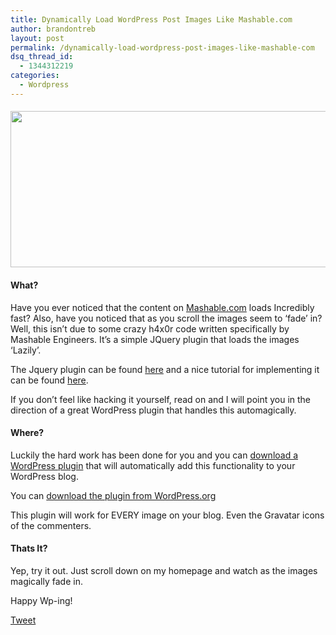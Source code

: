 ```yaml
---
title: Dynamically Load WordPress Post Images Like Mashable.com
author: brandontreb
layout: post
permalink: /dynamically-load-wordpress-post-images-like-mashable-com
dsq_thread_id:
  - 1344312219
categories:
  - Wordpress
---
```

#### [<img class="aligncenter size-full wp-image-825" title="jquery_image" src="http://brandontreb.com/wp-content/uploads/2010/04/jquery_image.png" alt="" width="600" height="250" />][1]

#### What?

Have you ever noticed that the content on [Mashable.com][2] loads Incredibly fast? Also, have you noticed that as you scroll the images seem to &#8216;fade&#8217; in? Well, this isn&#8217;t due to some crazy h4x0r code written specifically by Mashable Engineers. It&#8217;s a simple JQuery plugin that loads the images &#8216;Lazily&#8217;.

The Jquery plugin can be found [here][3] and a nice tutorial for implementing it can be found [here][4].

If you don&#8217;t feel like hacking it yourself, read on and I will point you in the direction of a great WordPress plugin that handles this automagically.

#### Where?

Luckily the hard work has been done for you and you can [download a WordPress plugin][5] that will automatically add this functionality to your WordPress blog.

You can [download the plugin from WordPress.org][5]

This plugin will work for EVERY image on your blog. Even the Gravatar icons of the commenters.

#### Thats It?

Yep, try it out. Just scroll down on my homepage and watch as the images magically fade in.

Happy Wp-ing!

<div style="">
  <a href="http://twitter.com/share" class="twitter-share-button" data-count="horizontal" data-text="Dynamically Load WordPress Post Images Like Mashable.com" data-url="http://brandontreb.com/dynamically-load-wordpress-post-images-like-mashable-com"  data-via="brandontreb" data-related="brandontreb:">Tweet</a>
</div>

 [1]: http://brandontreb.com/wp-content/uploads/2010/04/jquery_image.png
 [2]: http://mashable.com/
 [3]: http://plugins.jquery.com/project/lazyload
 [4]: http://ajaxian.com/archives/lazy-load-plugin-for-jquery
 [5]: http://wordpress.org/extend/plugins/jquery-image-lazy-loading/